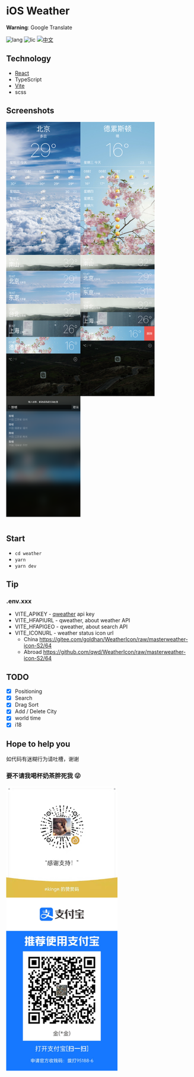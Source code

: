 # iOS Weather

__Warning__: Google Translate

![lang](https://img.shields.io/github/languages/top/goldhan/ImitationiOSWeather)
![lic](https://img.shields.io/github/license/goldhan/ImitationiOSWeather)
[![中文](https://img.shields.io/badge/Lang-Chinese-red.svg
)](./README.zh-CN.md)

## Technology

- [React](https://reactjs.org/)
- TypeScript
- [Vite](https://vitejs.dev/)
- scss

## Screenshots

<div style="display:flex;flex-wrap:wrap">
    <img src="./preview/01.png" width = "200" alt="" align=left />
    <img src="./preview/02.png" width = "200" alt="" align=left />
    <img src="./preview/03.png" width = "200" alt="" align=left />
    <img src="./preview/04.png" width = "200" alt="" align=left />
    <img src="./preview/05.png" width = "200" alt="" align=left />
    <img src="./preview/06.png" width = "200" alt="" align=left />
</div>

</br>

## Start

- `cd weather`
- `yarn`
- `yarn dev`

## Tip

### .env.xxx

- VITE_APIKEY - [qweather](https://dev.qweather.com/en/) api key
- VITE_HFAPIURL - qweather, about weather API
- VITE_HFAPIGEO - qweather, about search API
- VITE_ICONURL - weather status icon url
  - China <https://gitee.com/goldhan/WeatherIcon/raw/masterweather-icon-S2/64>
  - Abroad <https://github.com/qwd/WeatherIcon/raw/masterweather-icon-S2/64>

## TODO

- [x] Positioning
- [x] Search
- [x] Drag Sort
- [x] Add / Delete City
- [x] world time
- [x] i18

## Hope to help you

如代码有迷糊行为请吐槽，谢谢

### 要不请我喝杯奶茶胖死我 😜

<img src="./preview/wechat-m.jpeg" width = "300" alt="" align=left />
<img src="./preview/ali.jpg" width = "300" alt="" align=left />